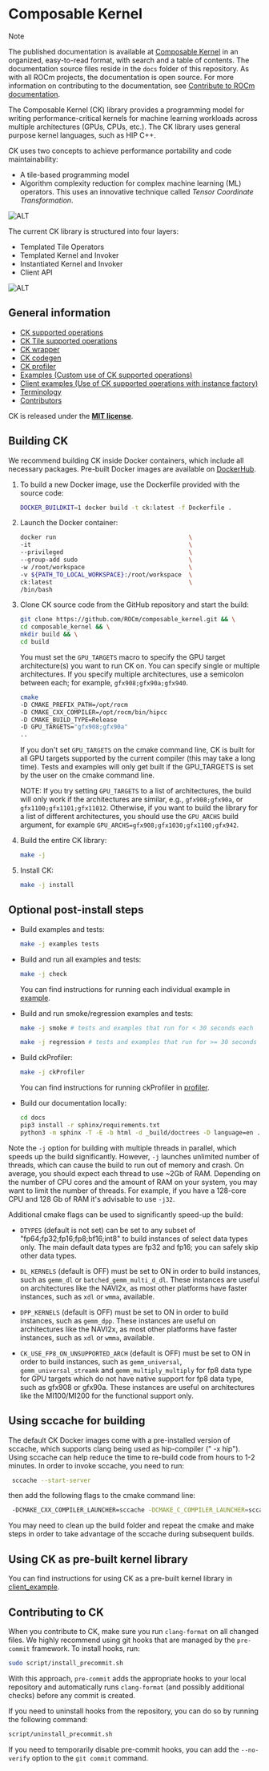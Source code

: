# Composable Kernel

> [!NOTE]
> The published documentation is available at [Composable Kernel](https://rocm.docs.amd.com/projects/composable_kernel/en/latest/) in an organized, easy-to-read format, with search and a table of contents. The documentation source files reside in the `docs` folder of this repository. As with all ROCm projects, the documentation is open source. For more information on contributing to the documentation, see [Contribute to ROCm documentation](https://rocm.docs.amd.com/en/latest/contribute/contributing.html).

The Composable Kernel (CK) library provides a programming model for writing performance-critical
kernels for machine learning workloads across multiple architectures (GPUs, CPUs, etc.). The CK library
uses general purpose kernel languages, such as HIP C++.

CK uses two concepts to achieve performance portability and code maintainability:

* A tile-based programming model
* Algorithm complexity reduction for complex machine learning (ML) operators. This uses an innovative
   technique called *Tensor Coordinate Transformation*.

![ALT](/docs/data/ck_component.png "CK Components")

The current CK library is structured into four layers:

* Templated Tile Operators
* Templated Kernel and Invoker
* Instantiated Kernel and Invoker
* Client API

![ALT](/docs/data/ck_layer.png "CK Layers")

## General information

* [CK supported operations](include/ck/README.md)
* [CK Tile supported operations](include/ck_tile/README.md)
* [CK wrapper](client_example/25_wrapper/README.md)
* [CK codegen](codegen/README.md)
* [CK profiler](profiler/README.md)
* [Examples (Custom use of CK supported operations)](example/README.md)
* [Client examples (Use of CK supported operations with instance factory)](client_example/README.md)
* [Terminology](/TERMINOLOGY.md)
* [Contributors](/CONTRIBUTORS.md)

CK is released under the **[MIT license](/LICENSE)**.

## Building CK

We recommend building CK inside Docker containers, which include all necessary packages. Pre-built
Docker images are available on [DockerHub](https://hub.docker.com/r/rocm/composable_kernel/tags).

1. To build a new Docker image, use the Dockerfile provided with the source code:

    ```bash
    DOCKER_BUILDKIT=1 docker build -t ck:latest -f Dockerfile .
    ```

2. Launch the Docker container:

    ```bash
    docker run                                     \
    -it                                            \
    --privileged                                   \
    --group-add sudo                               \
    -w /root/workspace                             \
    -v ${PATH_TO_LOCAL_WORKSPACE}:/root/workspace  \
    ck:latest                                      \
    /bin/bash
    ```

3. Clone CK source code from the GitHub repository and start the build:

    ```bash
    git clone https://github.com/ROCm/composable_kernel.git && \
    cd composable_kernel && \
    mkdir build && \
    cd build
    ```

    You must set the `GPU_TARGETS` macro to specify the GPU target architecture(s) you want
    to run CK on. You can specify single or multiple architectures. If you specify multiple architectures,
    use a semicolon between each; for example, `gfx908;gfx90a;gfx940`.

    ```bash
    cmake                                                                                             \
    -D CMAKE_PREFIX_PATH=/opt/rocm                                                                    \
    -D CMAKE_CXX_COMPILER=/opt/rocm/bin/hipcc                                                         \
    -D CMAKE_BUILD_TYPE=Release                                                                       \
    -D GPU_TARGETS="gfx908;gfx90a"                                                                    \
    ..
    ```

    If you don't set `GPU_TARGETS` on the cmake command line, CK is built for all GPU targets
    supported by the current compiler (this may take a long time). 
    Tests and examples will only get built if the GPU_TARGETS is set by the user on the cmake command line.

    NOTE: If you try setting `GPU_TARGETS` to a list of architectures, the build will only work if the 
    architectures are similar, e.g., `gfx908;gfx90a`, or `gfx1100;gfx1101;gfx11012`. Otherwise, if you 
    want to build the library for a list of different architectures,
    you should use the `GPU_ARCHS` build argument, for example `GPU_ARCHS=gfx908;gfx1030;gfx1100;gfx942`.

4. Build the entire CK library:

    ```bash
    make -j
    ```

5. Install CK:

    ```bash
    make -j install
    ```

## Optional post-install steps

* Build examples and tests:

    ```bash
    make -j examples tests
    ```

* Build and run all examples and tests:

    ```bash
    make -j check
    ```

    You can find instructions for running each individual example in [example](/example).

* Build and run smoke/regression examples and tests:

    ```bash
    make -j smoke # tests and examples that run for < 30 seconds each
    ```
     ```bash
    make -j regression # tests and examples that run for >= 30 seconds each
    ```

* Build ckProfiler:

    ```bash
    make -j ckProfiler
    ```

    You can find instructions for running ckProfiler in [profiler](/profiler).

* Build our documentation locally:

    ``` bash
    cd docs
    pip3 install -r sphinx/requirements.txt
    python3 -m sphinx -T -E -b html -d _build/doctrees -D language=en . _build/html
    ```

Note the `-j` option for building with multiple threads in parallel, which speeds up the build significantly.
However, `-j` launches unlimited number of threads, which can cause the build to run out of memory and
crash. On average, you should expect each thread to use ~2Gb of RAM.
Depending on the number of CPU cores and the amount of RAM on your system, you may want to
limit the number of threads. For example, if you have a 128-core CPU and 128 Gb of RAM it's advisable to use `-j32`.

Additional cmake flags can be used to significantly speed-up the build:

* `DTYPES` (default is not set) can be set to any subset of "fp64;fp32;fp16;fp8;bf16;int8" to build
  instances of select data types only. The main default data types are fp32 and fp16; you can safely skip
  other data types.

* `DL_KERNELS` (default is OFF) must be set to ON in order to build instances, such as `gemm_dl` or
  `batched_gemm_multi_d_dl`. These instances are useful on architectures like the NAVI2x, as most
  other platforms have faster instances, such as `xdl` or `wmma`, available.

* `DPP_KERNELS` (default is OFF) must be set to ON in order to build instances, such as `gemm_dpp`. 
  These instances are useful on architectures like the NAVI2x, as most other platforms have faster instances, such as `xdl` or `wmma`, available.

* `CK_USE_FP8_ON_UNSUPPORTED_ARCH` (default is OFF) must be set to ON in order to build instances,
  such as `gemm_universal`, `gemm_universal_streamk` and `gemm_multiply_multiply` for fp8 data type for GPU targets which do not  have native support for fp8 data type, such as gfx908 or gfx90a. These instances are useful on
  architectures like the MI100/MI200 for the functional support only.

## Using sccache for building

The default CK Docker images come with a pre-installed version of sccache, which supports clang
being used as hip-compiler (" -x hip"). Using sccache can help reduce the time to re-build code from
hours to 1-2 minutes. In order to invoke sccache, you need to run:

```bash
 sccache --start-server
```

then add the following flags to the cmake command line:

```bash
 -DCMAKE_CXX_COMPILER_LAUNCHER=sccache -DCMAKE_C_COMPILER_LAUNCHER=sccache
```

You may need to clean up the build folder and repeat the cmake and make steps in order to take
advantage of the sccache during subsequent builds.

## Using CK as pre-built kernel library

You can find instructions for using CK as a pre-built kernel library in [client_example](/client_example).

## Contributing to CK

When you contribute to CK, make sure you run `clang-format` on all changed files. We highly
recommend using git hooks that are managed by the `pre-commit` framework. To install hooks, run:

```bash
sudo script/install_precommit.sh
```

With this approach, `pre-commit` adds the appropriate hooks to your local repository and
automatically runs `clang-format` (and possibly additional checks) before any commit is created.

If you need to uninstall hooks from the repository, you can do so by running the following command:

```bash
script/uninstall_precommit.sh
```

If you need to temporarily disable pre-commit hooks, you can add the `--no-verify` option to the
`git commit` command.
